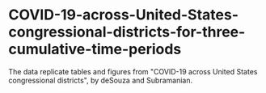 # COVID-19-across-United-States-congressional-districts-for-three-cumulative-time-periods
The data replicate tables and figures from "COVID-19 across United States congressional districts", by deSouza and Subramanian.
